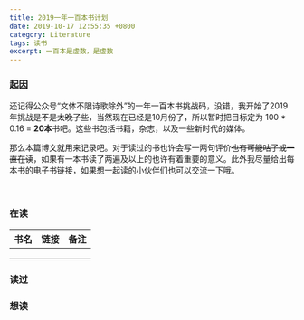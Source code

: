 ```yaml
---
title: 2019一年一百本书计划
date: 2019-10-17 12:55:35 +0800
category: Literature
tags: 读书
excerpt: 一百本是虚数，是虚数
---
```




### 起因

​		还记得公众号“文体不限诗歌除外”的一年一百本书挑战码，没错，我开始了2019年挑战~~是不是太晚了些~~，当然现在已经是10月份了，所以暂时把目标定为 100 * 0.16 = **20本**书吧。这些书包括书籍，杂志，以及一些新时代的媒体。

​		那么本篇博文就用来记录吧。对于读过的书也许会写一两句评价~~也有可能咕了或一直在读~~，如果有一本书读了两遍及以上的也许有着重要的意义。此外我尽量给出每本书的电子书链接，如果想一起读的小伙伴们也可以交流一下哦。

​		

### 在读

| 书名 | 链接 | 备注 |
| ---- | ---- | ---- |
|      |      |      |
|      |      |      |
|      |      |      |



### 读过



### 想读